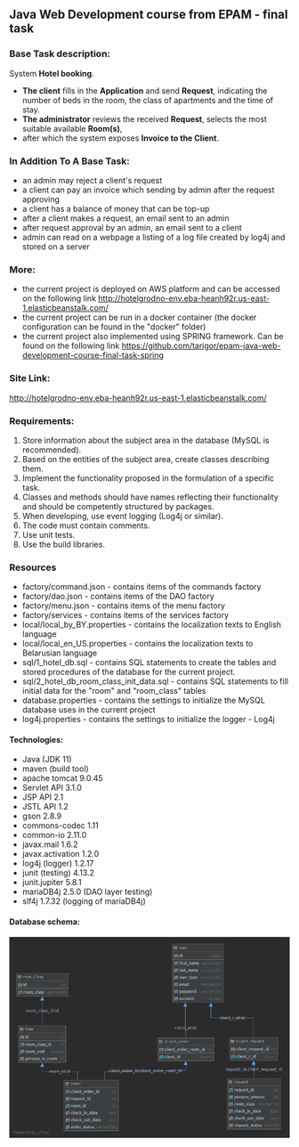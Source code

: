## Java Web Development course from EPAM - final task

### Base Task description:

System **Hotel booking**. 
- **The client** fills in the **Application** and send **Request**, indicating the number of beds in the room, the class of apartments
and the time of stay. 
- **The administrator** reviews the received **Request**, selects the most suitable available
**Room(s)**, 
- after which the system exposes **Invoice to the Client**.

### In Addition To A Base Task:
- an admin may reject a client's request
- a client can pay an invoice which sending by admin after the request approving
- a client has a balance of money that can be top-up
- after a client makes a request, an email sent to an admin
- after request approval by an admin, an email sent to a client
- admin can read on a webpage a listing of a log file created by log4j and stored on a server

### More:
- the current project is deployed on AWS platform and can be accessed on the following link http://hotelgrodno-env.eba-heanh92r.us-east-1.elasticbeanstalk.com/
- the current project can be run in a docker container (the docker configuration can be found in the "docker" folder)
- the current project also implemented using SPRING framework. Can be found on the following link https://github.com/tarigor/epam-java-web-development-course-final-task-spring

### Site Link:
http://hotelgrodno-env.eba-heanh92r.us-east-1.elasticbeanstalk.com/

### Requirements:

1. Store information about the subject area in the database (MySQL is recommended).
2. Based on the entities of the subject area, create classes describing them.
3. Implement the functionality proposed in the formulation of a specific task.
4. Classes and methods should have names reflecting their functionality and should be competently structured by packages.
5. When developing, use event logging (Log4j or similar).
6. The code must contain comments.
7. Use unit tests.
8. Use the build libraries.

### Resources

- factory/command.json - contains items of the commands factory
- factory/dao.json - contains items of the DAO factory
- factory/menu.json - contains items of the menu factory
- factory/services - contains items of the services factory
- local/local_by_BY.properties - contains the localization texts to English language
- local/local_en_US.properties - contains the localization texts to Belarusian language
- sql/1_hotel_db.sql - contains SQL statements to create the tables and stored procedures of the database for the current project.
- sql/2_hotel_db_room_class_init_data.sql - contains SQL statements to fill initial data for the "room" and "room_class" tables
- database.properties - contains the settings to initialize the MySQL database uses in the current project
- log4j.properties - contains the settings to initialize the logger - Log4j 
        
#### Technologies:

- Java (JDK 11)
- maven (build tool)
- apache tomcat 9.0.45
- Servlet API 3.1.0
- JSP API 2.1
- JSTL API 1.2
- gson 2.8.9
- commons-codec 1.11
- common-io 2.11.0
- javax.mail 1.6.2
- javax.activation 1.2.0
- log4j (logger) 1.2.17
- junit (testing) 4.13.2
- junit.jupiter 5.8.1
- mariaDB4j 2.5.0 (DAO layer testing)
- slf4j 1.7.32 (logging of mariaDB4j)

#### Database schema:

![hoteDB](hotelDB.png)
